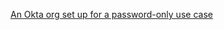 [An Okta org set up for a password-only use case](/docs/guides/set-up-org/#set-up-your-okta-org-for-a-password-factor-only-use-case)
